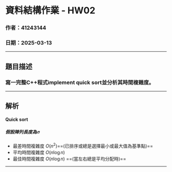 # 資料結構作業 - HW02
### 作者：41243144
### 日期：2025-03-13
---

## 題目描述

### 寫一完整C++程式implement quick sort並分析其時間複雜度。

---
## 解析


#### Quick sort
##### 假設陣列長度為𝑛
- 最差時間複雜度 $O(n^2)$==(已排序或總是選擇最小或最大值為基準點)==
- 平均時間複雜度 $O(n\log n)$
- 最佳時間複雜度 $O(n\log n)$ ==(當左右總是平均分配時)==


---
